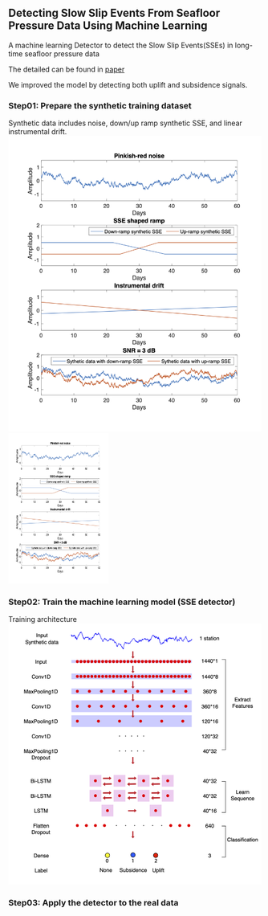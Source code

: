 ## Detecting Slow Slip Events From Seafloor Pressure Data Using Machine Learning
A machine learning Detector to detect the Slow Slip Events(SSEs) in long-time seafloor pressure data

The detailed can be found in [paper](https://agupubs.onlinelibrary.wiley.com/doi/10.1029/2020GL087579)

We improved the model by detecting both uplift and subsidence signals.


### Step01: Prepare the synthetic training dataset
Synthetic data includes noise, down/up ramp synthetic SSE, and linear instrumental drift. ![Figure](/Figures/Synthetic_data.png)
<img src=/Figures/Synthetic_data.png width="200" height="300">


### Step02: Train the machine learning model (SSE detector)
Training architecture ![architecture](/Figures/Architecture.png)

### Step03: Apply the detector to the real data
